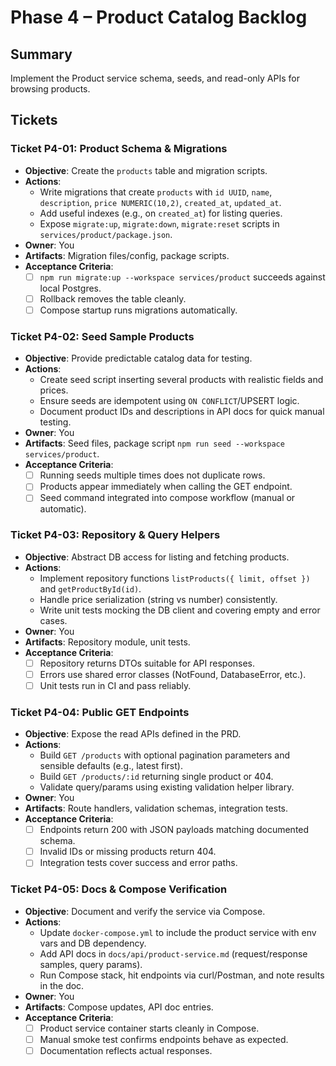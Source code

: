 # Phase 4 – Product Catalog Backlog

## Summary
Implement the Product service schema, seeds, and read-only APIs for browsing products.

## Tickets

### Ticket P4-01: Product Schema & Migrations
- **Objective**: Create the `products` table and migration scripts.
- **Actions**:
  - Write migrations that create `products` with `id UUID`, `name`, `description`, `price NUMERIC(10,2)`, `created_at`, `updated_at`.
  - Add useful indexes (e.g., on `created_at`) for listing queries.
  - Expose `migrate:up`, `migrate:down`, `migrate:reset` scripts in `services/product/package.json`.
- **Owner**: You
- **Artifacts**: Migration files/config, package scripts.
- **Acceptance Criteria**:
  - [ ] `npm run migrate:up --workspace services/product` succeeds against local Postgres.
  - [ ] Rollback removes the table cleanly.
  - [ ] Compose startup runs migrations automatically.

### Ticket P4-02: Seed Sample Products
- **Objective**: Provide predictable catalog data for testing.
- **Actions**:
  - Create seed script inserting several products with realistic fields and prices.
  - Ensure seeds are idempotent using `ON CONFLICT`/UPSERT logic.
  - Document product IDs and descriptions in API docs for quick manual testing.
- **Owner**: You
- **Artifacts**: Seed files, package script `npm run seed --workspace services/product`.
- **Acceptance Criteria**:
  - [ ] Running seeds multiple times does not duplicate rows.
  - [ ] Products appear immediately when calling the GET endpoint.
  - [ ] Seed command integrated into compose workflow (manual or automatic).

### Ticket P4-03: Repository & Query Helpers
- **Objective**: Abstract DB access for listing and fetching products.
- **Actions**:
  - Implement repository functions `listProducts({ limit, offset })` and `getProductById(id)`.
  - Handle price serialization (string vs number) consistently.
  - Write unit tests mocking the DB client and covering empty and error cases.
- **Owner**: You
- **Artifacts**: Repository module, unit tests.
- **Acceptance Criteria**:
  - [ ] Repository returns DTOs suitable for API responses.
  - [ ] Errors use shared error classes (NotFound, DatabaseError, etc.).
  - [ ] Unit tests run in CI and pass reliably.

### Ticket P4-04: Public GET Endpoints
- **Objective**: Expose the read APIs defined in the PRD.
- **Actions**:
  - Build `GET /products` with optional pagination parameters and sensible defaults (e.g., latest first).
  - Build `GET /products/:id` returning single product or 404.
  - Validate query/params using existing validation helper library.
- **Owner**: You
- **Artifacts**: Route handlers, validation schemas, integration tests.
- **Acceptance Criteria**:
  - [ ] Endpoints return 200 with JSON payloads matching documented schema.
  - [ ] Invalid IDs or missing products return 404.
  - [ ] Integration tests cover success and error paths.

### Ticket P4-05: Docs & Compose Verification
- **Objective**: Document and verify the service via Compose.
- **Actions**:
  - Update `docker-compose.yml` to include the product service with env vars and DB dependency.
  - Add API docs in `docs/api/product-service.md` (request/response samples, query params).
  - Run Compose stack, hit endpoints via curl/Postman, and note results in the doc.
- **Owner**: You
- **Artifacts**: Compose updates, API doc entries.
- **Acceptance Criteria**:
  - [ ] Product service container starts cleanly in Compose.
  - [ ] Manual smoke test confirms endpoints behave as expected.
  - [ ] Documentation reflects actual responses.
